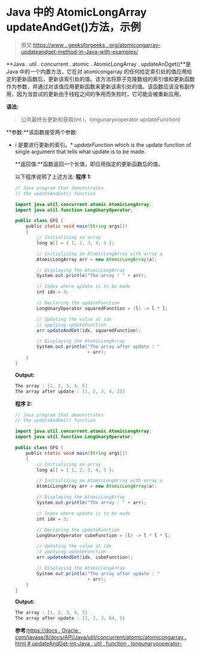 # Java 中的 AtomicLongArray updateAndGet()方法，示例

> 原文:[https://www . geeksforgeeks . org/atomicongarray-updateandget-method-in-Java-with-examples/](https://www.geeksforgeeks.org/atomiclongarray-updateandget-method-in-java-with-examples/)

**Java . util . concurrent . atomic . AtomicLongArray . updateAnDget()**是 Java 中的一个内置方法，它在对 atomicongarray 的任何给定索引处的值应用给定的更新函数后，更新该索引处的值。该方法将原子克隆数组的索引值和更新函数作为参数，并通过对该值应用更新函数来更新该索引处的值。该函数应该没有副作用，因为当尝试的更新由于线程之间的争用而失败时，它可能会被重新应用。

**语法:**

> 公共最终长更新和获取(int i，longunaryooperator updateFunction)

**参数:**该函数接受两个参数:

*   *i* 是要进行更新的索引。*   *updateFunction* which is the update function of single argument that tells what update is to be made.

    **返回值:**函数返回一个长值，即应用指定的更新函数后的值。

    以下程序说明了上述方法:
    **程序 1:**

    ```java
    // Java program that demonstrates
    // the updateAndGet() function

    import java.util.concurrent.atomic.AtomicLongArray;
    import java.util.function.LongUnaryOperator;

    public class GFG {
        public static void main(String args[])
        {
            // Initializing an array
            long a[] = { 1, 2, 3, 4, 5 };

            // Initializing an AtomicLongArray with array a
            AtomicLongArray arr = new AtomicLongArray(a);

            // Displaying the AtomicLongArray
            System.out.println("The array : " + arr);

            // Index where update is to be made
            int idx = 4;

            // Declaring the updateFunction
            LongUnaryOperator squaredFunction = (l) -> l * l;

            // Updating the value at idx
            // applying updateFunction
            arr.updateAndGet(idx, squaredFunction);

            // Displaying the AtomicLongArray
            System.out.println("The array after update : "
                               + arr);
        }
    }
    ```

    **Output:**

    ```java
    The array : [1, 2, 3, 4, 5]
    The array after update : [1, 2, 3, 4, 25]

    ```

    **程序 2:**

    ```java
    // Java program that demonstrates
    // the updateAndGet() function

    import java.util.concurrent.atomic.AtomicLongArray;
    import java.util.function.LongUnaryOperator;

    public class GFG {
        public static void main(String args[])
        {
            // Initializing an array
            long a[] = { 1, 2, 3, 4, 5 };

            // Initializing an AtomicLongArray with array a
            AtomicLongArray arr = new AtomicLongArray(a);

            // Displaying the AtomicLongArray
            System.out.println("The array : " + arr);

            // Index where update is to be made
            int idx = 3;

            // Declaring the updateFunction
            LongUnaryOperator cubeFunction = (l) -> l * l * l;

            // Updating the value at idx
            // applying updateFunction
            arr.updateAndGet(idx, cubeFunction);

            // Displaying the AtomicLongArray
            System.out.println("The array after update : "
                               + arr);
        }
    }
    ```

    **Output:**

    ```java
    The array : [1, 2, 3, 4, 5]
    The array after update : [1, 2, 3, 64, 5]

    ```

    **参考:**[https://docs . Oracle . com/javase/8/docs/API/Java/util/concurrent/atomic/atomicongarray . html # updateAndGet-int-Java . util . function . longunaryooperator-](https://docs.oracle.com/javase/8/docs/api/java/util/concurrent/atomic/AtomicLongArray.html#updateAndGet-int-java.util.function.LongUnaryOperator-)